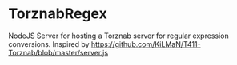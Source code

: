 # TorznabRegex
NodeJS Server for hosting a Torznab server for regular expression conversions.
Inspired by https://github.com/KiLMaN/T411-Torznab/blob/master/server.js